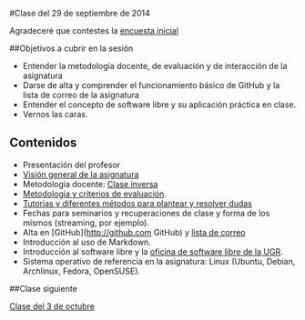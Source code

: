 #Clase del 29 de septiembre de 2014

Agradeceré que contestes la [encuesta inicial](https://docs.google.com/forms/d/1fmiLOhbcKyYVoAWnY2zfJ1kDqaQbdtBzrbsWPQRmShI/viewform)

##Objetivos a cubrir en la sesión

* Entender la metodología docente, de evaluación y de interacción de la asignatura
* Darse de alta y comprender el funcionamiento básico de GitHub y la lista de correo de la asignatura
* Entender el concepto de software libre y su aplicación práctica en clase.
* Vernos las caras.

## Contenidos 
* Presentación del profesor
* [Visión general de la asignatura](http://grados.ugr.es/informatica/pages/infoacademica/guias_docentes/espti/infraestructuravirtual)
* Metodología docente: [Clase inversa](http://www.tecnologiasparalaeducacion.es/la-clase-inversa-flip-classroom-tecnologias/)
* [Metodología y criterios de evaluación](../Metodología_y_criterios_de_evaluación.md).
* [Tutorías y diferentes métodos para plantear y resolver dudas](https://github.com/JJ/GII-2014/issues)
* Fechas para seminarios y recuperaciones de clase y forma de los mismos (streaming, por ejemplo).
* Alta en [GitHub](http://github.com GitHub) y [lista de correo](http://groups.google.com/d/forum/iv-ugr-2014)
* Introducción al uso de Markdown.
* Introducción al software libre y la [oficina de software libre de la UGR](http://osl.ugr.es).
* Sistema operativo de referencia en la asignatura: Linux (Ubuntu, Debian, Archlinux, Fedora, OpenSUSE).

##Clase siguiente

[Clase del 3 de octubre](2.md)

